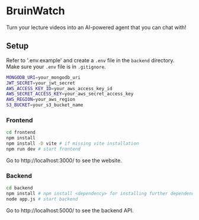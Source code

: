 # BruinWatch

Turn your lecture videos into an AI-powered agent that you can chat with!

## Setup

Refer to '.env.example' and create a `.env` file in the `backend` directory.
<br>
Make sure your `.env` file is in `.gitignore`.
```bash
MONGODB_URI=your_mongodb_uri
JWT_SECRET=your_jwt_secret
AWS_ACCESS_KEY_ID=your_aws_access_key_id
AWS_SECRET_ACCESS_KEY=your_aws_secret_access_key
AWS_REGION=your_aws_region
S3_BUCKET=your_s3_bucket_name
```

### Frontend

```bash
cd frontend
npm install
npm install -D vite # if missing vite installation
npm run dev # start frontend
```
Go to http://localhost:3000/ to see the website.

### Backend

```bash
cd backend
npm install # npm install <dependency> for installing further dependencies
node app.js # start backend
```
Go to http://localhost:5000/ to see the backend API.
